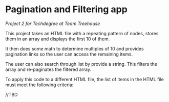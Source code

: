 # Pagination and Filtering app
*Project 2 for Techdegree at Team Treehouse*

This project takes an HTML file with a repeating pattern of nodes, stores them in an array and displays the first 10 of them.

It then does some math to determine multiples of 10 and provides pagination links so the user can access the remaining items.

The user can also search through list by provide a string. This filters the array and re-paginates the filtered array.

To apply this code to a different HTML file, the list of items in the HTML file must meet the following criteria: 

//TBD

